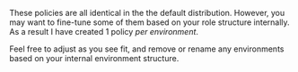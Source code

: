 These policies are all identical in the the default distribution. However, you may want to fine-tune some of them
based on your role structure internally. As a result I have created 1 policy _per environment_. 

Feel free to adjust as you see fit, and remove or rename any environments based on your internal environment structure.